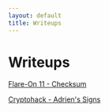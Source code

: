 ```yaml
---
layout: default
title: Writeups
---
```

# Writeups
[Flare-On 11 - Checksum](/blog/checksum.md)

[Cryptohack - Adrien's Signs](/blog/adrien.md)